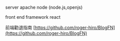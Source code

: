 server
apache
node (node.js,openjs)


front end framework
react

前端勸退指南
[https://github.com/roger-hiro/BlogFN](https://github.com/roger-hiro/BlogFN)
